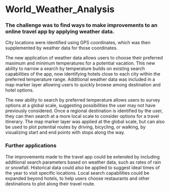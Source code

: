 # World_Weather_Analysis

### The challenge was to find ways to make improvements to an online travel app by applying weather data.

City locations were identified using GPS coordinates, which was then supplemented by weather data for those coordinates.

The new application of weather data allows users to choose their preferred maximum and minimum temperatures for a potential vacation. 
This new ability to narrow a search by temperature builds on existing search capabilities of the app, now identifying hotels close to each city within the preferred temperature range. Additional weather data was included in a map marker layer allowing users to quickly browse among destination and hotel options.

The new ability to search by preferred temperature allows users to survey options at a global scale, suggesting possibilities the user may not have previously considered. Once a regional destination is identified by the user, they can then search at a more local scale to consider options for a travel itinerary. The map marker layer was applied at the global scale, but can also be used to plot potential routes by driving, bicycling, or walking, by visualizing start and end points with stops along the way. 

### Further applications

The improvements made to the travel app could be extended by including additional search parameters based on weather data, such as rates of rain or snowfall. Historical data could also be applied to suggest ideal times of the year to visit specific locations. Local search capabilities could be expanded beyond hotels, to help users choose restaurants and other destinations to plot along their travel route.
